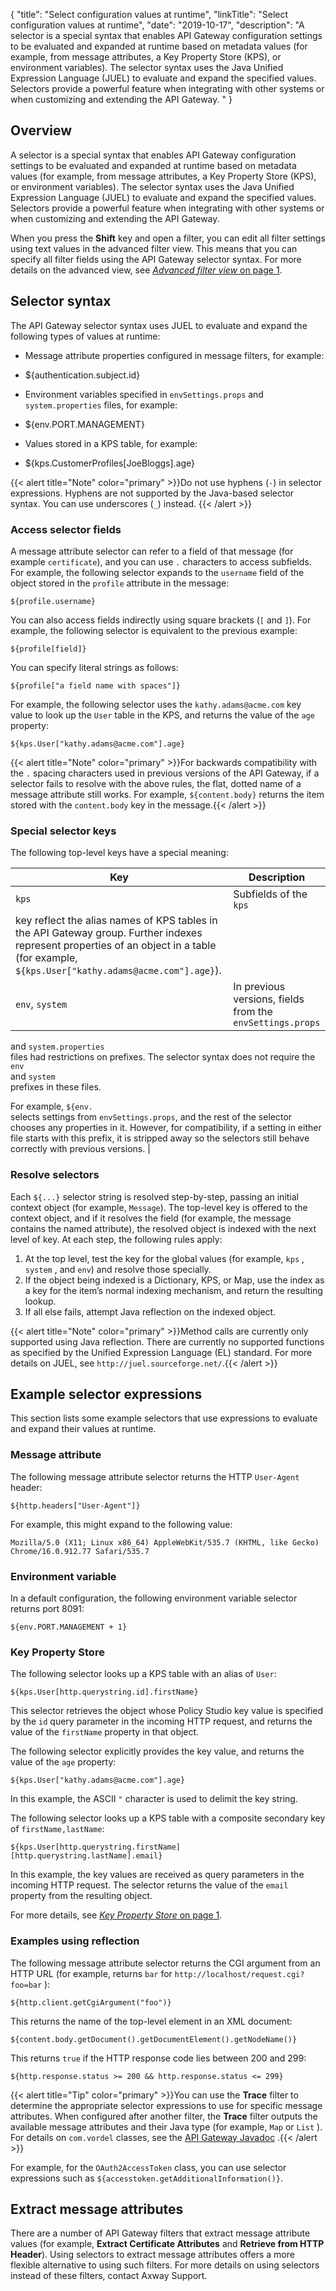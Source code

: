 {
"title": "Select configuration values at runtime",
"linkTitle": "Select configuration values at runtime",
"date": "2019-10-17",
"description": "A selector is a special syntax that enables API Gateway configuration settings to be evaluated and expanded at runtime based on metadata values (for example, from message attributes, a Key Property Store (KPS), or environment variables). The selector syntax uses the Java Unified Expression Language (JUEL) to evaluate and expand the specified values. Selectors provide a powerful feature when integrating with other systems or when customizing and extending the API Gateway. "
}
﻿
<div id="p_general_selector_over">

Overview
--------

A selector is a special syntax that enables API Gateway configuration settings to be evaluated and expanded at runtime based on metadata values (for example, from message attributes, a Key Property Store (KPS), or environment variables). The selector syntax uses the Java Unified Expression Language (JUEL) to evaluate and expand the specified values. Selectors provide a powerful feature when integrating with other systems or when customizing and extending the API Gateway.

When you press the **Shift**
key and open a filter, you can edit all filter settings using text values in the advanced filter view. This means that you can specify all filter fields using the API Gateway selector syntax. For more details on the advanced view, see [*Advanced filter view* on page 1](general_advanced_view.htm).

</div>

<div id="p_general_selector_syntax">

Selector syntax
---------------

The API Gateway selector syntax uses JUEL to evaluate and expand the following types of values at runtime:

-   Message attribute properties configured in message filters, for example:
-   ${authentication.subject.id}

-   Environment variables specified in `envSettings.props`
    and `system.properties`
    files, for example:
-   ${env.PORT.MANAGEMENT}

-   Values stored in a KPS table, for example:
-   ${kps.CustomerProfiles[JoeBloggs].age}

{{< alert title="Note" color="primary" >}}Do not use hyphens (`-`) in selector expressions. Hyphens are not supported by the Java-based selector syntax. You can use underscores (`_`) instead. {{< /alert >}}
<div>

### Access selector fields

A message attribute selector can refer to a field of that message (for example `certificate`), and you can use `.`
characters to access subfields. For example, the following selector expands to the `username`
field of the object stored in the `profile`
attribute in the message:

    ${profile.username}

You can also access fields indirectly using square brackets (`[`
and `]`). For example, the following selector is equivalent to the previous example:

    ${profile[field]}

You can specify literal strings as follows:

    ${profile["a field name with spaces"]}

For example, the following selector uses the `kathy.adams@acme.com`
key value to look up the `User`
table in the KPS, and returns the value of the `age`
property:

    ${kps.User["kathy.adams@acme.com"].age}

{{< alert title="Note" color="primary" >}}For backwards compatibility with the `.`
spacing characters used in previous versions of the API Gateway, if a selector fails to resolve with the above rules, the flat, dotted name of a message attribute still works. For example, `${content.body}`
returns the item stored with the `content.body`
key in the message.{{< /alert >}}

</div>

<div>

### Special selector keys

The following top-level keys have a special meaning:

| Key             | Description                                                                                                                                                                                                                                                                |
|-----------------|----------------------------------------------------------------------------------------------------------------------------------------------------------------------------------------------------------------------------------------------------------------------------|
| `kps`           | Subfields of the `kps`                                                                                                                                                                                                                                                     
  key reflect the alias names of KPS tables in the API Gateway group. Further indexes represent properties of an object in a table (for example, `${kps.User["kathy.adams@acme.com"].age}`).                                                                                  |
| `env`, `system` | In previous versions, fields from the `envSettings.props`                                                                                                                                                                                                                  
  and `system.properties`                                                                                                                                                                                                                                                     
  files had restrictions on prefixes. The selector syntax does not require the `env`                                                                                                                                                                                          
  and `system`                                                                                                                                                                                                                                                                
  prefixes in these files.                                                                                                                                                                                                                                                    
                                                                                                                                                                                                                                                                              
  For example, `${env.`                                                                                                                                                                                                                                                       
  selects settings from `envSettings.props`, and the rest of the selector chooses any properties in it. However, for compatibility, if a setting in either file starts with this prefix, it is stripped away so the selectors still behave correctly with previous versions.  |

</div>

<div>

### Resolve selectors

Each `${...}`
selector string is resolved step-by-step, passing an initial context object (for example, `Message`). The top-level key is offered to the context object, and if it resolves the field (for example, the message contains the named attribute), the resolved object is indexed with the next level of key. At each step, the following rules apply:

1.  At the top level, test the key for the global values (for example, `kps`
    , `system`
    , and `env`) and resolve those specially.
2.  If the object being indexed is a Dictionary, KPS, or Map, use the index as a key for the item’s normal indexing mechanism, and return the resulting lookup.
3.  If all else fails, attempt Java reflection on the indexed object.

{{< alert title="Note" color="primary" >}}Method calls are currently only supported using Java reflection. There are currently no supported functions as specified by the Unified Expression Language (EL) standard. For more details on JUEL, see `http://juel.sourceforge.net/`.{{< /alert >}}

</div>

</div>

<div id="p_general_selector_examples">

Example selector expressions
----------------------------

This section lists some example selectors that use expressions to evaluate and expand their values at runtime.

<div>

### Message attribute

The following message attribute selector returns the HTTP `User-Agent`
header:

    ${http.headers["User-Agent"]}

For example, this might expand to the following value:

    Mozilla/5.0 (X11; Linux x86_64) AppleWebKit/535.7 (KHTML, like Gecko) Chrome/16.0.912.77 Safari/535.7

</div>

<div>

### Environment variable

In a default configuration, the following environment variable selector returns port 8091:

    ${env.PORT.MANAGEMENT + 1}

</div>

<div>

### Key Property Store

The following selector looks up a KPS table with an alias of `User`:

    ${kps.User[http.querystring.id].firstName}

This selector retrieves the object whose Policy Studio key value is specified by the `id`
query parameter in the incoming HTTP request, and returns the value of the `firstName`
property in that object.

The following selector explicitly provides the key value, and returns the value of the `age`
property:

    ${kps.User["kathy.adams@acme.com"].age}

In this example, the ASCII `"`
character is used to delimit the key string.

The following selector looks up a KPS table with a composite secondary key of `firstName,lastName`:

    ${kps.User[http.querystring.firstName][http.querystring.lastName].email}

In this example, the key values are received as query parameters in the incoming HTTP request. The selector returns the value of the `email`
property from the resulting object.

For more details, see [*Key Property Store* on page 1](general_kps.htm).

</div>

<div>

### Examples using reflection

The following message attribute selector returns the CGI argument from an HTTP URL (for example, returns `bar`
for `http://localhost/request.cgi?foo=bar`
):

    ${http.client.getCgiArgument("foo")}

This returns the name of the top-level element in an XML document:

    ${content.body.getDocument().getDocumentElement().getNodeName()}

This returns `true` if the HTTP response code lies between 200 and 299:

    ${http.response.status >= 200 && http.response.status <= 299}

</div>

{{< alert title="Tip" color="primary" >}}You can use the **Trace**
filter to determine the appropriate selector expressions to use for specific message attributes. When configured after another filter, the **Trace**
filter outputs the available message attributes and their Java type (for example, `Map`
or `List`
). For details on `com.vordel` classes, see the [API Gateway Javadoc](https://support.axway.com/htmldoc/1433380)
.{{< /alert >}}
<div class="indentTableNested">

For example, for the `OAuth2AccessToken`
class, you can use selector expressions such as `${accesstoken.getAdditionalInformation()}`.

</div>

</div>

<div id="p_general_selector_extract">

Extract message attributes
--------------------------

There are a number of API Gateway filters that extract message attribute values (for example, **Extract Certificate Attributes**
and **Retrieve from HTTP Header**). Using selectors to extract message attributes offers a more flexible alternative to using such filters. For more details on using selectors instead of these filters, contact Axway Support.

</div>
